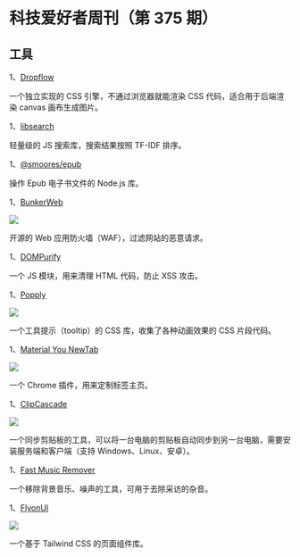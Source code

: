 # 科技爱好者周刊（第 375 期）

## 工具

1、[Dropflow](https://github.com/chearon/dropflow)

一个独立实现的 CSS 引擎，不通过浏览器就能渲染 CSS 代码，适合用于后端渲染 canvas 画布生成图片。

1、[libsearch](https://github.com/thesephist/libsearch)

轻量级的 JS 搜索库，搜索结果按照 TF-IDF 排序。

1、[@smoores/epub](https://www.npmjs.com/package/@smoores/epub)

操作 Epub 电子书文件的 Node.js 库。

1、[BunkerWeb](https://github.com/bunkerity/bunkerweb)

![](https://cdn.beekka.com/blogimg/asset/202412/bg2024123106.webp)

开源的 Web 应用防火墙（WAF），过滤网站的恶意请求。

1、[DOMPurify](https://github.com/cure53/DOMPurify)

一个 JS 模块，用来清理 HTML 代码，防止 XSS 攻击。

1、[Popply](https://github.com/JhojanGgarcia/PopplyLibrary)

![](https://cdn.beekka.com/blogimg/asset/202407/bg2024070403.webp)

一个工具提示（tooltip）的 CSS 库，收集了各种动画效果的 CSS 片段代码。

1、[Material You NewTab](https://github.com/XengShi/materialYouNewTab)

![](https://cdn.beekka.com/blogimg/asset/202410/bg2024100501.webp)

一个 Chrome 插件，用来定制标签主页。

1、[ClipCascade](https://github.com/Sathvik-Rao/ClipCascade)

![](https://cdn.beekka.com/blogimg/asset/202410/bg2024100503.webp)

一个同步剪贴板的工具，可以将一台电脑的剪贴板自动同步到另一台电脑，需要安装服务端和客户端（支持 Windows、Linux、安卓）。

1、[Fast Music Remover](https://github.com/omeryusufyagci/fast-music-remover)

一个移除背景音乐、噪声的工具，可用于去除采访的杂音。

1、[FlyonUI](https://flyonui.com/)

![](https://cdn.beekka.com/blogimg/asset/202410/bg2024100504.webp)

一个基于 Tailwind CSS 的页面组件库。
